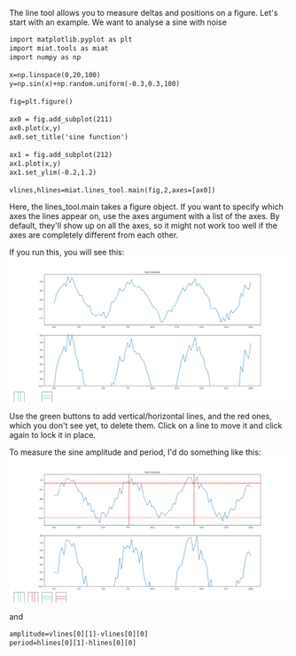 The line tool allows you to measure deltas and positions on a figure. Let's start with an example. We want to analyse a sine with noise

	import matplotlib.pyplot as plt
	import miat.tools as miat
	import numpy as np

	x=np.linspace(0,20,100)
	y=np.sin(x)+np.random.uniform(-0.3,0.3,100)

	fig=plt.figure()

	ax0 = fig.add_subplot(211)
	ax0.plot(x,y)
	ax0.set_title('sine function')

	ax1 = fig.add_subplot(212)
	ax1.plot(x,y)
	ax1.set_ylim(-0.2,1.2)

	vlines,hlines=miat.lines_tool.main(fig,2,axes=[ax0])

Here, the lines_tool.main takes a figure object. If you want to specify which axes the lines appear on, use the axes argument with a list of the axes. By default, they'll show up on all the axes, so it might not work too well if the axes are completely different from each other.

If you run this, you will see this:
![](https://github.com/CephalonAhmes/miat/blob/V0.0.8/documentation/Lines/Figure_1.png?raw=true)

Use the green buttons to add vertical/horizontal lines, and the red ones, which you don't see yet, to delete them. Click on a line to move it and click again to lock it in place.

To measure the sine amplitude and period, I'd do something like this:
![](https://github.com/CephalonAhmes/miat/blob/V0.0.8/documentation/Lines/Figure_2.png?raw=true)

and 

	amplitude=vlines[0][1]-vlines[0][0]
	period=hlines[0][1]-hlines[0][0]

